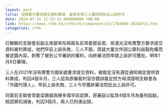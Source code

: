 ```yaml
---
layout: post
title: 沒應警方要求提交資料罪成　鄒幸彤等三人獲終院批出上訴許可
date: 2024-07-31 11:33:11.000000000 +08:00
link: https://news.rthk.hk/rthk/ch/component/k2/1764008-20240731.htm
categories: rthk
---
```


已解散的支聯會前副主席鄒幸彤與兩名前常委鄧岳君、徐漢光沒有應警方要求提交資料被判罪成，他們早前上訴失敗，三人不服，質疑大量文件因公眾利益豁免權而被遮蓋內容，剝奪了被告公平審訊的權利，向終審法院申請上訴許可獲批，明年1月8日審理。

三人在2021年沒有應警方國安處要求提交資料，被裁定沒有遵從通知規定提供資料罪成，判囚4個半月，三人認為原審裁判官亦錯誤裁定控方毋須證明支聯會為「外國代理人」，早前上訴失敗，三人今早獲終審法院批出上訴許可。

同案前支聯會常委梁錦威與陳多偉早前認罪，原審庭以監禁4個半月為量刑起點，經認罪扣減後，判囚3個月，兩人已刑滿出獄。
